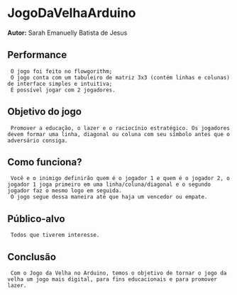 # JogoDaVelhaArduino
**Autor:** Sarah Emanuelly Batista de Jesus
## Performance
     O jogo foi feito no flowgorithm;
     O jogo conta com um tabuleiro de matriz 3x3 (contém linhas e colunas) de interface simples e intuitiva;
     É possível jogar com 2 jogadores.
## Objetivo do jogo
     Promover a educação, o lazer e o raciocínio estratégico. Os jogadores devem formar uma linha, diagonal ou coluna com seu símbolo antes que o adversário consiga.
## Como funciona?
     Você e o inimigo definirão quem é o jogador 1 e quem é o jogador 2, o jogador 1 joga primeiro em uma linha/coluna/diagonal e o segundo jogador faz o mesmo logo em seguida.
     O jogo segue dessa maneira até que haja um vencedor ou empate.
## Público-alvo
     Todos que tiverem interesse.
## Conclusão
     Com o Jogo da Velha no Arduino, temos o objetivo de tornar o jogo da velha um jogo mais digital, para fins educacionais e para promover lazer.
